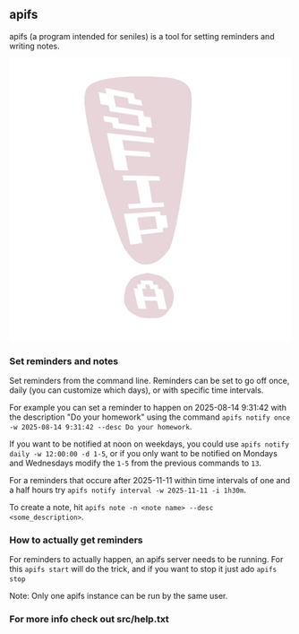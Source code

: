 ## apifs

apifs (a program intended for seniles) is a tool for setting reminders and writing notes.

![apifs logo](./apifs.png)

### Set reminders and notes

Set reminders from the command line. Reminders can be set to go off once, daily (you can customize which days), or with specific time intervals.

For example you can set a reminder to happen on 2025-08-14 9:31:42 with the description "Do your homework" using the command `apifs notify once -w 2025-08-14 9:31:42 --desc Do your homework`.

If you want to be notified at noon on weekdays, you could use `apifs notify daily -w 12:00:00 -d 1-5`, or if you only want to be notified on Mondays and Wednesdays modify the `1-5` from the previous commands to `13`.

For a reminders that occure after 2025-11-11 within time intervals of one and a half hours try `apifs notify interval -w 2025-11-11 -i 1h30m`.

To create a note, hit `apifs note -n <note name> --desc <some_description>`.

### How to actually get reminders 

For reminders to actually happen, an apifs server needs to be running. For this `apifs start` will do the trick, and if you want to stop it just ado `apifs stop`

Note: Only one apifs instance can be run by the same user.

### For more info check out src/help.txt

